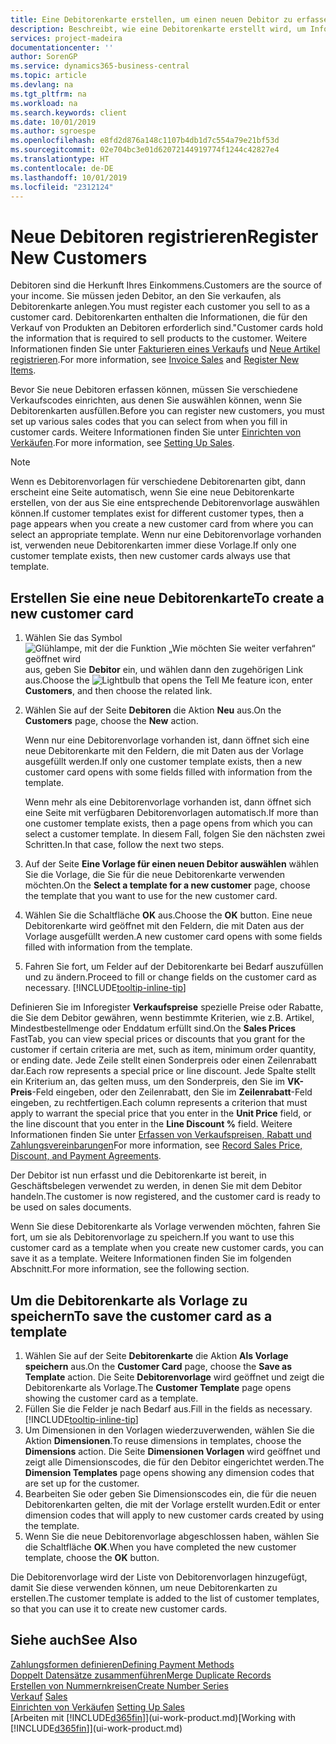 ```yaml
---
title: Eine Debitorenkarte erstellen, um einen neuen Debitor zu erfassen | Microsoft Docs
description: Beschreibt, wie eine Debitorenkarte erstellt wird, um Informationen zu jedem neuen Debitor oder Clients zu erfassen, an die Sie verkaufen.
services: project-madeira
documentationcenter: ''
author: SorenGP
ms.service: dynamics365-business-central
ms.topic: article
ms.devlang: na
ms.tgt_pltfrm: na
ms.workload: na
ms.search.keywords: client
ms.date: 10/01/2019
ms.author: sgroespe
ms.openlocfilehash: e8fd2d876a148c1107b4db1d7c554a79e21bf53d
ms.sourcegitcommit: 02e704bc3e01d62072144919774f1244c42827e4
ms.translationtype: HT
ms.contentlocale: de-DE
ms.lasthandoff: 10/01/2019
ms.locfileid: "2312124"
---
```

# <a name="register-new-customers"></a><span data-ttu-id="485ba-103">Neue Debitoren registrieren</span><span class="sxs-lookup"><span data-stu-id="485ba-103">Register New Customers</span></span>
<span data-ttu-id="485ba-104">Debitoren sind die Herkunft Ihres Einkommens.</span><span class="sxs-lookup"><span data-stu-id="485ba-104">Customers are the source of your income.</span></span> <span data-ttu-id="485ba-105">Sie müssen jeden Debitor, an den Sie verkaufen, als Debitorenkarte anlegen.</span><span class="sxs-lookup"><span data-stu-id="485ba-105">You must register each customer you sell to as a customer card.</span></span> <span data-ttu-id="485ba-106">Debitorenkarten enthalten die Informationen, die für den Verkauf von Produkten an Debitoren erforderlich sind."</span><span class="sxs-lookup"><span data-stu-id="485ba-106">Customer cards hold the information that is required to sell products to the customer.</span></span> <span data-ttu-id="485ba-107">Weitere Informationen finden Sie unter [Fakturieren eines Verkaufs](sales-how-invoice-sales.md) und [Neue Artikel registrieren](inventory-how-register-new-items.md).</span><span class="sxs-lookup"><span data-stu-id="485ba-107">For more information, see [Invoice Sales](sales-how-invoice-sales.md) and [Register New Items](inventory-how-register-new-items.md).</span></span>  

<span data-ttu-id="485ba-108">Bevor Sie neue Debitoren erfassen können, müssen Sie verschiedene Verkaufscodes einrichten, aus denen Sie auswählen können, wenn Sie Debitorenkarten ausfüllen.</span><span class="sxs-lookup"><span data-stu-id="485ba-108">Before you can register new customers, you must set up various sales codes that you can select from when you fill in customer cards.</span></span> <span data-ttu-id="485ba-109">Weitere Informationen finden Sie unter [Einrichten von Verkäufen](sales-setup-sales.md).</span><span class="sxs-lookup"><span data-stu-id="485ba-109">For more information, see [Setting Up Sales](sales-setup-sales.md).</span></span>

> [!NOTE]  
>   <span data-ttu-id="485ba-110">Wenn es Debitorenvorlagen für verschiedene Debitorenarten gibt, dann erscheint eine Seite automatisch, wenn Sie eine neue Debitorenkarte erstellen, von der aus Sie eine entsprechende Debitorenvorlage auswählen können.</span><span class="sxs-lookup"><span data-stu-id="485ba-110">If customer templates exist for different customer types, then a page appears when you create a new customer card from where you can select an appropriate template.</span></span> <span data-ttu-id="485ba-111">Wenn nur eine Debitorenvorlage vorhanden ist, verwenden neue Debitorenkarten immer diese Vorlage.</span><span class="sxs-lookup"><span data-stu-id="485ba-111">If only one customer template exists, then new customer cards always use that template.</span></span>

## <a name="to-create-a-new-customer-card"></a><span data-ttu-id="485ba-112">Erstellen Sie eine neue Debitorenkarte</span><span class="sxs-lookup"><span data-stu-id="485ba-112">To create a new customer card</span></span>
1. <span data-ttu-id="485ba-113">Wählen Sie das Symbol ![Glühlampe, mit der die Funktion „Wie möchten Sie weiter verfahren“ geöffnet wird](media/ui-search/search_small.png "Wie möchten Sie weiter verfahren?") aus, geben Sie **Debitor** ein, und wählen dann den zugehörigen Link aus.</span><span class="sxs-lookup"><span data-stu-id="485ba-113">Choose the ![Lightbulb that opens the Tell Me feature](media/ui-search/search_small.png "Tell me what you want to do") icon, enter **Customers**, and then choose the related link.</span></span>  
2. <span data-ttu-id="485ba-114">Wählen Sie auf der Seite **Debitoren** die Aktion **Neu** aus.</span><span class="sxs-lookup"><span data-stu-id="485ba-114">On the **Customers** page, choose the **New** action.</span></span>

    <span data-ttu-id="485ba-115">Wenn nur eine Debitorenvorlage vorhanden ist, dann öffnet sich eine neue Debitorenkarte mit den Feldern, die mit Daten aus der Vorlage ausgefüllt werden.</span><span class="sxs-lookup"><span data-stu-id="485ba-115">If only one customer template exists, then a new customer card opens with some fields filled with information from the template.</span></span>

    <span data-ttu-id="485ba-116">Wenn mehr als eine Debitorenvorlage vorhanden ist, dann öffnet sich eine Seite mit verfügbaren Debitorenvorlagen automatisch.</span><span class="sxs-lookup"><span data-stu-id="485ba-116">If more than one customer template exists, then a page opens from which you can select a customer template.</span></span> <span data-ttu-id="485ba-117">In diesem Fall, folgen Sie den nächsten zwei Schritten.</span><span class="sxs-lookup"><span data-stu-id="485ba-117">In that case, follow the next two steps.</span></span>
3. <span data-ttu-id="485ba-118">Auf der Seite **Eine Vorlage für einen neuen Debitor auswählen** wählen Sie die Vorlage, die Sie für die neue Debitorenkarte verwenden möchten.</span><span class="sxs-lookup"><span data-stu-id="485ba-118">On the **Select a template for a new customer** page, choose the template that you want to use for the new customer card.</span></span>
4. <span data-ttu-id="485ba-119">Wählen Sie die Schaltfläche **OK** aus.</span><span class="sxs-lookup"><span data-stu-id="485ba-119">Choose the **OK** button.</span></span> <span data-ttu-id="485ba-120">Eine neue Debitorenkarte wird geöffnet mit den Feldern, die mit Daten aus der Vorlage ausgefüllt werden.</span><span class="sxs-lookup"><span data-stu-id="485ba-120">A new customer card opens with some fields filled with information from the template.</span></span>  
5. <span data-ttu-id="485ba-121">Fahren Sie fort, um Felder auf der Debitorenkarte bei Bedarf auszufüllen und zu ändern.</span><span class="sxs-lookup"><span data-stu-id="485ba-121">Proceed to fill or change fields on the customer card as necessary.</span></span> [!INCLUDE[tooltip-inline-tip](includes/tooltip-inline-tip_md.md)]

<span data-ttu-id="485ba-122">Definieren Sie im Inforegister **Verkaufspreise** spezielle Preise oder Rabatte, die Sie dem Debitor gewähren, wenn bestimmte Kriterien, wie z.B. Artikel, Mindestbestellmenge oder Enddatum erfüllt sind.</span><span class="sxs-lookup"><span data-stu-id="485ba-122">On the **Sales Prices** FastTab, you can view special prices or discounts that you grant for the customer if certain criteria are met, such as item, minimum order quantity, or ending date.</span></span> <span data-ttu-id="485ba-123">Jede Zeile stellt einen Sonderpreis oder einen Zeilenrabatt dar.</span><span class="sxs-lookup"><span data-stu-id="485ba-123">Each row represents a special price or line discount.</span></span> <span data-ttu-id="485ba-124">Jede Spalte stellt ein Kriterium an, das gelten muss, um den Sonderpreis, den Sie im **VK-Preis**-Feld eingeben, oder den Zeilenrabatt, den Sie im **Zeilenrabatt**-Feld eingeben, zu rechtfertigen.</span><span class="sxs-lookup"><span data-stu-id="485ba-124">Each column represents a criterion that must apply to warrant the special price that you enter in the **Unit Price** field, or the line discount that you enter in the **Line Discount %** field.</span></span> <span data-ttu-id="485ba-125">Weitere Informationen finden Sie unter [Erfassen von Verkaufspreisen, Rabatt und Zahlungsvereinbarungen](sales-how-record-sales-price-discount-payment-agreements.md)</span><span class="sxs-lookup"><span data-stu-id="485ba-125">For more information, see [Record Sales Price, Discount, and Payment Agreements](sales-how-record-sales-price-discount-payment-agreements.md).</span></span>

<span data-ttu-id="485ba-126">Der Debitor ist nun erfasst und die Debitorenkarte ist bereit, in Geschäftsbelegen verwendet zu werden, in denen Sie mit dem Debitor handeln.</span><span class="sxs-lookup"><span data-stu-id="485ba-126">The customer is now registered, and the customer card is ready to be used on sales documents.</span></span>

<span data-ttu-id="485ba-127">Wenn Sie diese Debitorenkarte als Vorlage verwenden möchten, fahren Sie fort, um sie als Debitorenvorlage zu speichern.</span><span class="sxs-lookup"><span data-stu-id="485ba-127">If you want to use this customer card as a template when you create new customer cards, you can save it as a template.</span></span> <span data-ttu-id="485ba-128">Weitere Informationen finden Sie im folgenden Abschnitt.</span><span class="sxs-lookup"><span data-stu-id="485ba-128">For more information, see the following section.</span></span>

## <a name="to-save-the-customer-card-as-a-template"></a><span data-ttu-id="485ba-129">Um die Debitorenkarte als Vorlage zu speichern</span><span class="sxs-lookup"><span data-stu-id="485ba-129">To save the customer card as a template</span></span>
1. <span data-ttu-id="485ba-130">Wählen Sie auf der Seite **Debitorenkarte** die Aktion **Als Vorlage speichern** aus.</span><span class="sxs-lookup"><span data-stu-id="485ba-130">On the **Customer Card** page, choose the **Save as Template** action.</span></span> <span data-ttu-id="485ba-131">Die Seite **Debitorenvorlage** wird geöffnet und zeigt die Debitorenkarte als Vorlage.</span><span class="sxs-lookup"><span data-stu-id="485ba-131">The **Customer Template** page opens showing the customer card as a template.</span></span>
2. <span data-ttu-id="485ba-132">Füllen Sie die Felder je nach Bedarf aus.</span><span class="sxs-lookup"><span data-stu-id="485ba-132">Fill in the fields as necessary.</span></span> [!INCLUDE[tooltip-inline-tip](includes/tooltip-inline-tip_md.md)]
3. <span data-ttu-id="485ba-133">Um Dimensionen in den Vorlagen wiederzuverwenden, wählen Sie die Aktion **Dimensionen**.</span><span class="sxs-lookup"><span data-stu-id="485ba-133">To reuse dimensions in templates, choose the **Dimensions** action.</span></span> <span data-ttu-id="485ba-134">Die Seite **Dimensionen Vorlagen** wird geöffnet und zeigt alle Dimensionscodes, die für den Debitor eingerichtet werden.</span><span class="sxs-lookup"><span data-stu-id="485ba-134">The **Dimension Templates** page opens showing any dimension codes that are set up for the customer.</span></span>
4. <span data-ttu-id="485ba-135">Bearbeiten Sie oder geben Sie Dimensionscodes ein, die für die neuen Debitorenkarten gelten, die mit der Vorlage erstellt wurden.</span><span class="sxs-lookup"><span data-stu-id="485ba-135">Edit or enter dimension codes that will apply to new customer cards created by using the template.</span></span>  
5. <span data-ttu-id="485ba-136">Wenn Sie die neue Debitorenvorlage abgeschlossen haben, wählen Sie die Schaltfläche **OK**.</span><span class="sxs-lookup"><span data-stu-id="485ba-136">When you have completed the new customer template, choose the **OK** button.</span></span>

<span data-ttu-id="485ba-137">Die Debitorenvorlage wird der Liste von Debitorenvorlagen hinzugefügt, damit Sie diese verwenden können, um neue Debitorenkarten zu erstellen.</span><span class="sxs-lookup"><span data-stu-id="485ba-137">The customer template is added to the list of customer templates, so that you can use it to create new customer cards.</span></span>

## <a name="see-also"></a><span data-ttu-id="485ba-138">Siehe auch</span><span class="sxs-lookup"><span data-stu-id="485ba-138">See Also</span></span>
[<span data-ttu-id="485ba-139">Zahlungsformen definieren</span><span class="sxs-lookup"><span data-stu-id="485ba-139">Defining Payment Methods</span></span>](finance-payment-methods.md)  
[<span data-ttu-id="485ba-140">Doppelt Datensätze zusammenführen</span><span class="sxs-lookup"><span data-stu-id="485ba-140">Merge Duplicate Records</span></span>](sales-how-merge-duplicate-records.md)  
[<span data-ttu-id="485ba-141">Erstellen von Nummernkreisen</span><span class="sxs-lookup"><span data-stu-id="485ba-141">Create Number Series</span></span>](ui-create-number-series.md)  
<span data-ttu-id="485ba-142">[Verkauf](sales-manage-sales.md)  </span><span class="sxs-lookup"><span data-stu-id="485ba-142">[Sales](sales-manage-sales.md)  </span></span>  
<span data-ttu-id="485ba-143">[Einrichten von Verkäufen](sales-setup-sales.md)  </span><span class="sxs-lookup"><span data-stu-id="485ba-143">[Setting Up Sales](sales-setup-sales.md)  </span></span>  
<span data-ttu-id="485ba-144">[Arbeiten mit [!INCLUDE[d365fin](includes/d365fin_md.md)]](ui-work-product.md)</span><span class="sxs-lookup"><span data-stu-id="485ba-144">[Working with [!INCLUDE[d365fin](includes/d365fin_md.md)]](ui-work-product.md)</span></span>

